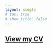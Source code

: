 ```yaml
---
layout: single
# toc: true
# show_title: false
---
```


## [View my CV](https://www.dropbox.com/scl/fi/vm4u289dal6qcgpfdgftk/CV_DuiyiDAI.pdf?rlkey=8a94z6s9iif6to9cuvl4ex36x&st=u5z6w1vv&dl=0)
